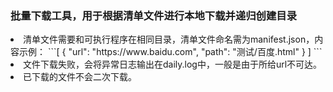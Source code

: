 <h3>
 批量下载工具，用于根据清单文件进行本地下载并递归创建目录
</h3>
<li>
    清单文件需要和可执行程序在相同目录，清单文件命名需为manifest.json，内容示例：
```[      
    {
        "url": "https://www.baidu.com",
        "path": "测试/百度.html"
    }
]
```
</li>
<li>
    文件下载失败，会将异常日志输出在daily.log中，一般是由于所给url不可达。
</li>
<li>
    已下载的文件不会二次下载。
</li>